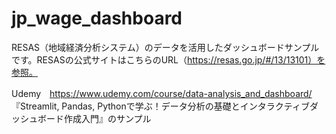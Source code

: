 # jp_wage_dashboard
RESAS（地域経済分析システム）のデータを活用したダッシュボードサンプルです。RESASの公式サイトはこちらのURL（https://resas.go.jp/#/13/13101）を参照。

Udemy　https://www.udemy.com/course/data-analysis_and_dashboard/
『Streamlit, Pandas, Pythonで学ぶ！データ分析の基礎とインタラクティブダッシュボード作成入門』のサンプル
